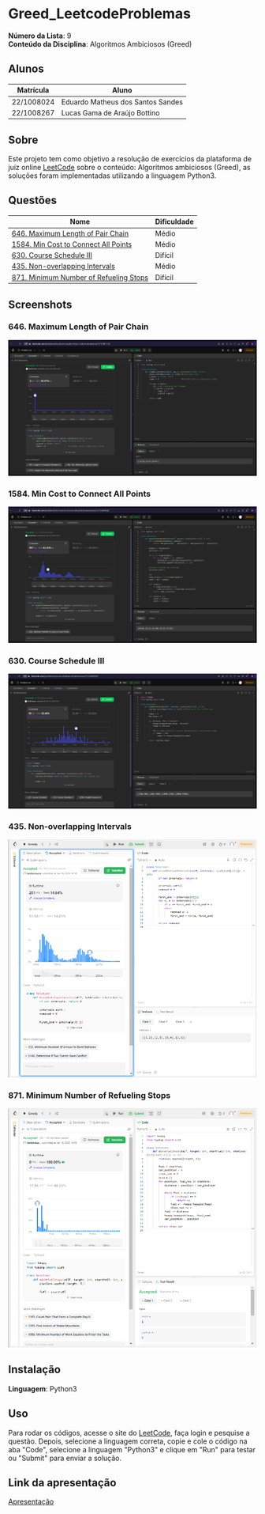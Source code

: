 # Greed_LeetcodeProblemas

**Número da Lista**: 9<br>
**Conteúdo da Disciplina**: Algoritmos Ambiciosos (Greed)<br>

## Alunos

| Matrícula  | Aluno                             |
| ---------- | --------------------------------- |
| 22/1008024 | Eduardo Matheus dos Santos Sandes |
| 22/1008267 | Lucas Gama de Araújo Bottino      |

## Sobre

Este projeto tem como objetivo a resolução de exercícios da plataforma de juíz online [LeetCode](https://leetcode.com/) sobre o conteúdo: Algoritmos ambiciosos (Greed), as soluções foram implementadas utilizando a linguagem Python3.

## Questões

| Nome                                                                                                              | Dificuldade |
| ----------------------------------------------------------------------------------------------------------------- | ----------- |
| [646. Maximum Length of Pair Chain](https://leetcode.com/problems/maximum-length-of-pair-chain/)                  | Médio       |
| [1584. Min Cost to Connect All Points](https://leetcode.com/problems/min-cost-to-connect-all-points/description/) | Médio       |
| [630. Course Schedule III](https://leetcode.com/problems/course-schedule-iii/description/)                        | Difícil     |
| [435. Non-overlapping Intervals](https://leetcode.com/problems/non-overlapping-intervals/)                        | Médio       |
| [871. Minimum Number of Refueling Stops](https://leetcode.com/problems/minimum-number-of-refueling-stops/)        | Difícil     |

## Screenshots

### 646. Maximum Length of Pair Chain

![646. Maximum Length of Pair Chain](images/submission646.png)

### 1584. Min Cost to Connect All Points

![1584. Min Cost to Connect All Points](images/submission1584.png)

### 630. Course Schedule III

![630. Course Schedule III](images/submission630.png)

### 435. Non-overlapping Intervals

![435. Non-overlapping intervals](images/submission435.png)

### 871. Minimum Number of Refueling Stops

![871. Minimum Number of Refueling Stops](images/submission871.png)

## Instalação

**Linguagem**: Python3<br>

## Uso

Para rodar os códigos, acesse o site do [LeetCode](https://leetcode.com/), faça login e pesquise a questão. Depois, selecione a linguagem correta, copie e cole o código na aba "Code", selecione a linguagem "Python3" e clique em "Run" para testar ou "Submit" para enviar a solução.

## Link da apresentação

[Apresentação](https://youtu.be/w7dNAoCbVCY)
